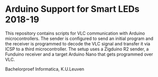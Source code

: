 # Arduino Support for Smart LEDs 2018-19

This repository contains scripts for VLC communication with Arduino microcontrollers. The sender is configured to send an initial program and the receiver is programmed to decode the VLC signal and transfer it via ICSP to a third microcontroller. The setup uses a Zigduino R2 sender, a Funduino receiver and a target Arduino Nano that gets programmed over VLC. 

Bachelorproef Informatica, K.U.Leuven

